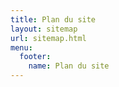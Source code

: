 ```yaml
---
title: Plan du site
layout: sitemap
url: sitemap.html
menu:
  footer:
    name: Plan du site
---
```

